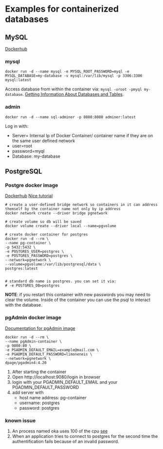 # Examples for containerized databases

## MySQL

[Dockerhub](https://hub.docker.com/_/mysql)

### mysql

```
docker run -d --name mysql -e MYSQL_ROOT_PASSWORD=myql -e MYSQL_DATABASE=my-database -v mysql:/var/lib/mysql -p 3306:3306 mysql:latest
```

Access database from within the container via: `mysql -uroot -pmyql my-database`. [Getting Information About Databases and Tables](https://dev.mysql.com/doc/refman/8.0/en/getting-information.html).

### admin

```
docker run -d --name sql-adminer -p 8080:8080 adminer:latest
```

Log in with:
- Server= Internal Ip of Docker Container/ container name if they are on the same user defined network
- user=root
- password=myql
- Database: my-database

## PostgreSQL

### Postgre docker image

[Dockerhub](https://hub.docker.com/_/postgres?tab=description)
[Nice tutorial](https://info.crunchydata.com/blog/easy-postgresql-10-and-pgadmin-4-setup-with-docker)

```shell
# create a user-defined bridge network so containers in it can address themself by the container name not only by ip address
docker network create --driver bridge pgnetwork

# create volume so db will be saved
docker volume create --driver local --name=pgvolume

# create docker container for postgres
docker run -d --rm \
--name pg-container \
-p 5432:5432 \
-e POSTGRES_USER=postgres \
-e POSTGRES_PASSWORD=postgres \
--network=pgnetwork \
--volume=pgvolume:/var/lib/postgresql/data \
postgres:latest


# standard db name is postgres. you can set it via:
# -e POSTGRES_DB=postgres 
```
**NOTE**: if you restart this container with new passwords you may need to clear the volume. Inside of the container you can use the psql to interact with the database.


### pgAdmin docker image

[Documentation for pgAdmin image](https://www.pgadmin.org/docs/pgadmin4/latest/container_deployment.html)

```shell
docker run -d --rm \
--name pgAdmin-container \
-p 9080:80 \
-e PGADMIN_DEFAULT_EMAIL=example@mail.com \
-e PGADMIN_DEFAULT_PASSWORD=limoneneis \
--network=pgnetwork \
dpage/pgadmin4:4.20
```

1. After starting the container
2. Open http://localhost:9080/login in browser
3. login with your PGADMIN_DEFAULT_EMAIL and your PGADMIN_DEFAULT_PASSWORD
4. add server with
   - host name address: pg-container
   - username: postgres
   - password: postgres


### known issue

1. An process named oka uses 100 of the cpu [see](https://dba.stackexchange.com/questions/44084/troubleshooting-high-cpu-usage-from-postgres-and-postmaster-services)
2. When an application tries to connect to postgres for the second time the authentification fails because of an invalid password. 